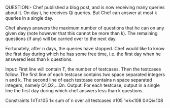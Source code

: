 QUESTION:-
Chef published a blog post, and is now receiving many queries about it. On day i, he receives Qi queries. But Chef can answer at most k queries in a single day.

Chef always answers the maximum number of questions that he can on any given day (note however that this cannot be more than k). 
The remaining questions (if any) will be carried over to the next day.

Fortunately, after n days, the queries have stopped. Chef would like to know the first day during which he has some free time, i.e. the first day when he answered less than k questions.

Input:
First line will contain T, the number of testcases. Then the testcases follow.
The first line of each testcase contains two space separated integers n and k.
The second line of each testcase contains n space separated integers, namely Q1,Q2,...Qn.
Output:
For each testcase, output in a single line the first day during which chef answers less than k questions.

Constraints
1≤T≤105
1≤ sum of n over all testcases ≤105
1≤k≤108
0≤Qi≤108